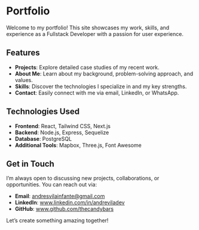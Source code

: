 # Portfolio

Welcome to my portfolio! This site showcases my work, skills, and experience as a Fullstack Developer with a passion for user experience.

## Features

- **Projects**: Explore detailed case studies of my recent work.
- **About Me**: Learn about my background, problem-solving approach, and values.
- **Skills**: Discover the technologies I specialize in and my key strengths.
- **Contact**: Easily connect with me via email, LinkedIn, or WhatsApp.

## Technologies Used

- **Frontend**: React, Tailwind CSS, Next.js
- **Backend**: Node.js, Express, Sequelize
- **Database**: PostgreSQL
- **Additional Tools**: Mapbox, Three.js, Font Awesome

## Get in Touch

I’m always open to discussing new projects, collaborations, or opportunities. You can reach out via:

- **Email**: andresvilainfante@gmail.com
- **LinkedIn**: www.linkedin.com/in/andreviladev
- **GitHub**: www.github.com/thecandybars

Let’s create something amazing together!
